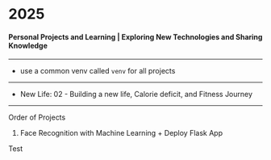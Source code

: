 # 2025
#### Personal Projects and Learning | Exploring New Technologies and Sharing Knowledge

---

- use a common venv called `venv` for all projects

--- 

- New Life: 02 -  Building a new life, Calorie deficit, and Fitness Journey

---
Order of Projects

1. Face Recognition with Machine Learning + Deploy Flask App


Test
